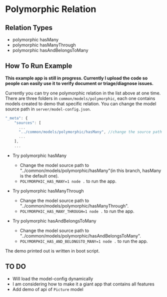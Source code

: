 # Polymorphic Relation

## Relation Types

- polymorphic hasMany
- polymorphic hasManyThrough
- polymorphic hasAndBelongsToMany

## How To Run Example

**This example app is still in progress. Currently I upload the code so people can easily use it to verify document or triage/diagnose issues.**

Currently you can try one polymorphic relation in the list above at one time. There are three folders in `common/models/polymorphic`, each one contains models created to demo that specific relation. You can change the model source path in `server/model-config.json`.

```javascript
"_meta": {
    "sources": [
      ...
      "../common/models/polymorphic/hasMany", //change the source path here
      ...
    ],
    ...
```

- Try polymorphic hasMany
  - Change the model source path to "../common/models/polymorphic/hasMany"(in this branch, hasMany is the default one). 
  - `POLYMORPHIC_HAS_MANY=1 node .` to run the app.

- Try polymorphic hasManyThrough
  - Change the model source path to "../common/models/polymorphic/hasManyThrough".
  - `POLYMORPHIC_HAS_MANY_THROUGH=1 node .` to run the app.

- Try polymorphic hasAndBelongsToMany
  - Change the model source path to "../common/models/polymorphic/hasAndBelongsToMany".
  - `POLYMORPHIC_HAS_AND_BELONGSTO_MANY=1 node .` to run the app.

The demo printed out is written in boot script.

## TO DO 

- Will load the model-config dynamically
- I am considering how to make it a giant app that contains all features
- Add demo of api of `Picture` model